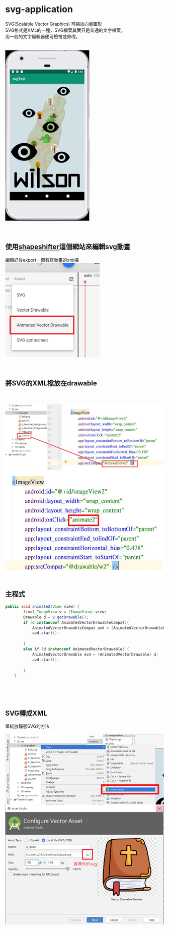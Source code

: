 # svg-application
 SVG(Scalable Vector Graphics) 可縮放向量圖形<br />
 SVG格式是XML的一種，SVG檔案其實只是普通的文字檔案，<br />
 用一般的文字編輯器便可檢視或修改。<br /><br /><br />
<img src="https://github.com/tzutzu858/svg-application/blob/master/svgtest.gif"  ><br /><br /><br />
## 使用[shapeshifter](https://shapeshifter.design/)這個網站來編輯svg動畫
編輯好後export一個有寫動畫的xml檔<br />
<img src="https://github.com/tzutzu858/svg-application/blob/master/picture/5.png" width="300"  ><br /><br /><br />


## 將SVG的XML檔放在drawable
<br /><br /><img src="https://github.com/tzutzu858/svg-application/blob/master/picture/1.png" width="700"  ><br />
<img src="https://github.com/tzutzu858/svg-application/blob/master/picture/2.png" width="500"  ><br />
## 主程式
```java
public void animate2(View view) {
        final ImageView v = (ImageView) view;
        Drawable d = v.getDrawable();
        if (d instanceof AnimatedVectorDrawableCompat){
            AnimatedVectorDrawableCompat avd = (AnimatedVectorDrawableCompat) d;
            avd.start();

        }
        else if (d instanceof AnimatedVectorDrawable) {
            AnimatedVectorDrawable avd = (AnimatedVectorDrawable) d;
            avd.start();

        }
    }
```
<br /><br /><br />
## SVG轉成XML
單純放靜態SVG的方法<br /><br />
<img src="https://github.com/tzutzu858/svg-application/blob/master/picture/7.png" width="700"  ><br />
<img src="https://github.com/tzutzu858/svg-application/blob/master/picture/6.png" width="600"  ><br />

